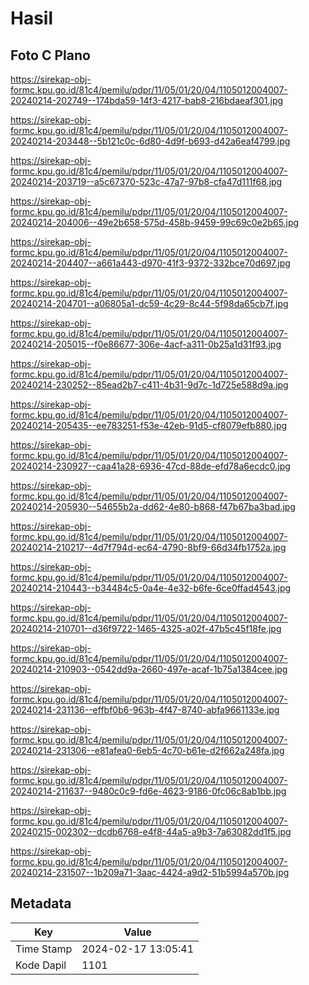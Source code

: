 # Hasil

## Foto C Plano

https://sirekap-obj-formc.kpu.go.id/81c4/pemilu/pdpr/11/05/01/20/04/1105012004007-20240214-202749--174bda59-14f3-4217-bab8-216bdaeaf301.jpg

https://sirekap-obj-formc.kpu.go.id/81c4/pemilu/pdpr/11/05/01/20/04/1105012004007-20240214-203448--5b121c0c-6d80-4d9f-b693-d42a6eaf4799.jpg

https://sirekap-obj-formc.kpu.go.id/81c4/pemilu/pdpr/11/05/01/20/04/1105012004007-20240214-203719--a5c67370-523c-47a7-97b8-cfa47d111f68.jpg

https://sirekap-obj-formc.kpu.go.id/81c4/pemilu/pdpr/11/05/01/20/04/1105012004007-20240214-204006--49e2b658-575d-458b-9459-99c69c0e2b65.jpg

https://sirekap-obj-formc.kpu.go.id/81c4/pemilu/pdpr/11/05/01/20/04/1105012004007-20240214-204407--a661a443-d970-41f3-9372-332bce70d697.jpg

https://sirekap-obj-formc.kpu.go.id/81c4/pemilu/pdpr/11/05/01/20/04/1105012004007-20240214-204701--a06805a1-dc59-4c29-8c44-5f98da65cb7f.jpg

https://sirekap-obj-formc.kpu.go.id/81c4/pemilu/pdpr/11/05/01/20/04/1105012004007-20240214-205015--f0e86677-306e-4acf-a311-0b25a1d31f93.jpg

https://sirekap-obj-formc.kpu.go.id/81c4/pemilu/pdpr/11/05/01/20/04/1105012004007-20240214-230252--85ead2b7-c411-4b31-9d7c-1d725e588d9a.jpg

https://sirekap-obj-formc.kpu.go.id/81c4/pemilu/pdpr/11/05/01/20/04/1105012004007-20240214-205435--ee783251-f53e-42eb-91d5-cf8079efb880.jpg

https://sirekap-obj-formc.kpu.go.id/81c4/pemilu/pdpr/11/05/01/20/04/1105012004007-20240214-230927--caa41a28-6936-47cd-88de-efd78a6ecdc0.jpg

https://sirekap-obj-formc.kpu.go.id/81c4/pemilu/pdpr/11/05/01/20/04/1105012004007-20240214-205930--54655b2a-dd62-4e80-b868-f47b67ba3bad.jpg

https://sirekap-obj-formc.kpu.go.id/81c4/pemilu/pdpr/11/05/01/20/04/1105012004007-20240214-210217--4d7f794d-ec64-4790-8bf9-66d34fb1752a.jpg

https://sirekap-obj-formc.kpu.go.id/81c4/pemilu/pdpr/11/05/01/20/04/1105012004007-20240214-210443--b34484c5-0a4e-4e32-b6fe-6ce0ffad4543.jpg

https://sirekap-obj-formc.kpu.go.id/81c4/pemilu/pdpr/11/05/01/20/04/1105012004007-20240214-210701--d36f9722-1465-4325-a02f-47b5c45f18fe.jpg

https://sirekap-obj-formc.kpu.go.id/81c4/pemilu/pdpr/11/05/01/20/04/1105012004007-20240214-210903--0542dd9a-2660-497e-acaf-1b75a1384cee.jpg

https://sirekap-obj-formc.kpu.go.id/81c4/pemilu/pdpr/11/05/01/20/04/1105012004007-20240214-231136--effbf0b6-963b-4f47-8740-abfa9661133e.jpg

https://sirekap-obj-formc.kpu.go.id/81c4/pemilu/pdpr/11/05/01/20/04/1105012004007-20240214-231306--e81afea0-6eb5-4c70-b61e-d2f662a248fa.jpg

https://sirekap-obj-formc.kpu.go.id/81c4/pemilu/pdpr/11/05/01/20/04/1105012004007-20240214-211637--9480c0c9-fd6e-4623-9186-0fc06c8ab1bb.jpg

https://sirekap-obj-formc.kpu.go.id/81c4/pemilu/pdpr/11/05/01/20/04/1105012004007-20240215-002302--dcdb6768-e4f8-44a5-a9b3-7a63082dd1f5.jpg

https://sirekap-obj-formc.kpu.go.id/81c4/pemilu/pdpr/11/05/01/20/04/1105012004007-20240214-231507--1b209a71-3aac-4424-a9d2-51b5994a570b.jpg


## Metadata

| Key        | Value               |
| ---------- | ------------------- |
| Time Stamp | 2024-02-17 13:05:41 |
| Kode Dapil | 1101                |



